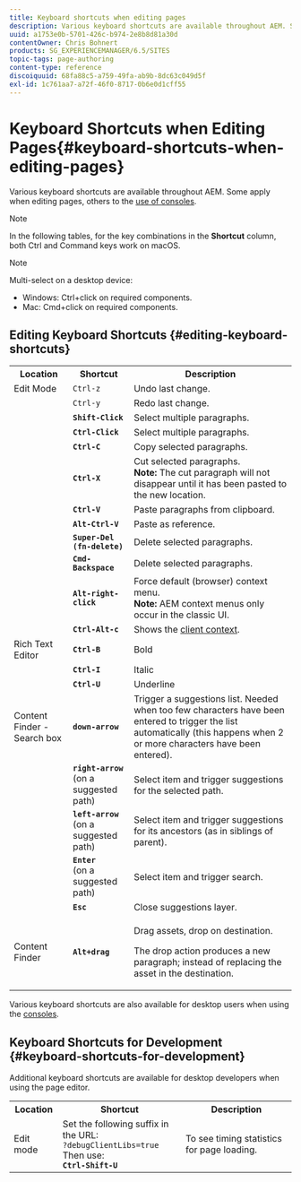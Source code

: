 ```yaml
---
title: Keyboard shortcuts when editing pages
description: Various keyboard shortcuts are available throughout AEM. Some apply when editing pages, others to the use of consoles.
uuid: a1753e0b-5701-426c-b974-2e8b8d81a30d
contentOwner: Chris Bohnert
products: SG_EXPERIENCEMANAGER/6.5/SITES
topic-tags: page-authoring
content-type: reference
discoiquuid: 68fa88c5-a759-49fa-ab9b-8dc63c049d5f
exl-id: 1c761aa7-a72f-46f0-8717-0b6e0d1cff55
---
```

# Keyboard Shortcuts when Editing Pages{#keyboard-shortcuts-when-editing-pages}

Various keyboard shortcuts are available throughout AEM. Some apply when editing pages, others to the [use of consoles](/help/sites-classic-ui-authoring/author-env-keyboard-shortcuts.md).

>[!NOTE]
>
>In the following tables, for the key combinations in the **Shortcut** column, both Ctrl and Command keys work on macOS.

>[!NOTE]
>
>Multi-select on a desktop device:
>
>* Windows: Ctrl+click on required components.
>* Mac: Cmd+click on required components.
>

## Editing Keyboard Shortcuts {#editing-keyboard-shortcuts}

<table>
 <tbody>
  <tr>
   <th>Location</th>
   <th>Shortcut</th>
   <th>Description</th>
  </tr>
  <tr>
   <td>Edit Mode</td>
   <td><code>Ctrl-z</code></td>
   <td>Undo last change.</td>
  </tr>
  <tr>
   <td> </td>
   <td><code>Ctrl-y</code></td>
   <td>Redo last change.</td>
  </tr>
  <tr>
   <td> </td>
   <td><strong><code>Shift-Click</code></strong></td>
   <td>Select multiple paragraphs.</td>
  </tr>
  <tr>
   <td> </td>
   <td><strong><code>Ctrl-Click</code></strong></td>
   <td>Select multiple paragraphs.</td>
  </tr>
  <tr>
   <td> </td>
   <td><strong><code>Ctrl-C</code></strong></td>
   <td>Copy selected paragraphs.</td>
  </tr>
  <tr>
   <td> </td>
   <td><strong><code>Ctrl-X</code></strong></td>
   <td>Cut selected paragraphs.<strong><br /> Note:</strong> The cut paragraph will not disappear until it has been pasted to the new location.</td>
  </tr>
  <tr>
   <td> </td>
   <td><strong><code>Ctrl-V</code></strong></td>
   <td>Paste paragraphs from clipboard.</td>
  </tr>
  <tr>
   <td> </td>
   <td><strong><code>Alt-Ctrl-V</code></strong></td>
   <td>Paste as reference.</td>
  </tr>
  <tr>
   <td> </td>
   <td><strong><code>Super-Del (fn-delete)</code></strong></td>
   <td>Delete selected paragraphs.</td>
  </tr>
  <tr>
   <td> </td>
   <td><strong><code>Cmd-Backspace</code></strong></td>
   <td>Delete selected paragraphs.</td>
  </tr>
  <tr>
   <td> </td>
   <td><strong><code>Alt-right-click</code></strong></td>
   <td>Force default (browser) context menu.<br /> <strong>Note:</strong> AEM context menus only occur in the classic UI.</td>
  </tr>
  <tr>
   <td> </td>
   <td><strong><code>Ctrl-Alt-c</code></strong></td>
   <td>Shows the <a href="/help/sites-administering/client-context.md">client context</a>.</td>
  </tr>
  <tr>
   <td>Rich Text Editor<br /> </td>
   <td><strong><code>Ctrl-B</code></strong><br /> </td>
   <td>Bold</td>
  </tr>
  <tr>
   <td> </td>
   <td><strong><code>Ctrl-I</code></strong><br /> </td>
   <td>Italic<br /> </td>
  </tr>
  <tr>
   <td> </td>
   <td><strong><code>Ctrl-U</code></strong><br /> </td>
   <td>Underline</td>
  </tr>
  <tr>
   <td>Content Finder - Search box</td>
   <td><strong><code>down-arrow</code></strong></td>
   <td>Trigger a suggestions list. Needed when too few characters have been entered to trigger the list automatically (this happens when 2 or more characters have been entered).</td>
  </tr>
  <tr>
   <td> </td>
   <td><strong><code>right-arrow</code></strong><br /> (on a suggested path)</td>
   <td>Select item and trigger suggestions for the selected path.</td>
  </tr>
  <tr>
   <td> </td>
   <td><strong><code>left-arrow</code></strong><br /> (on a suggested path)</td>
   <td>Select item and trigger suggestions for its ancestors (as in siblings of parent).</td>
  </tr>
  <tr>
   <td> </td>
   <td><strong><code>Enter</code></strong><br /> (on a suggested path)</td>
   <td>Select item and trigger search.</td>
  </tr>
  <tr>
   <td> </td>
   <td><strong><code>Esc</code></strong></td>
   <td>Close suggestions layer.</td>
  </tr>
  <tr>
   <td>Content Finder<br /> </td>
   <td><strong><code>Alt+drag</code></strong></td>
   <td><p>Drag assets, drop on destination.</p> <p>The drop action produces a new paragraph; instead of replacing the asset in the destination.</p> </td>
  </tr>
 </tbody>
</table>

Various keyboard shortcuts are also available for desktop users when using the [consoles](/help/sites-classic-ui-authoring/author-env-keyboard-shortcuts.md).

## Keyboard Shortcuts for Development {#keyboard-shortcuts-for-development}

Additional keyboard shortcuts are available for desktop developers when using the page editor.

<table>
 <tbody>
  <tr>
   <th>Location</th>
   <th>Shortcut</th>
   <th>Description</th>
  </tr>
  <tr>
   <td>Edit mode</td>
   <td>Set the following suffix in the URL:<br /> <code>?debugClientLibs=true</code><br /> Then use:<br /> <strong><code>Ctrl-Shift-U</code></strong></td>
   <td>To see timing statistics for page loading.</td>
  </tr>
 </tbody>
</table>
